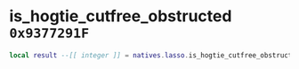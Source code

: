 # is_hogtie_cutfree_obstructed `0x9377291F`

```lua
local result --[[ integer ]] = natives.lasso.is_hogtie_cutfree_obstructed(_unk0 --[[ integer ]], _unk1 --[[ integer ]])
```